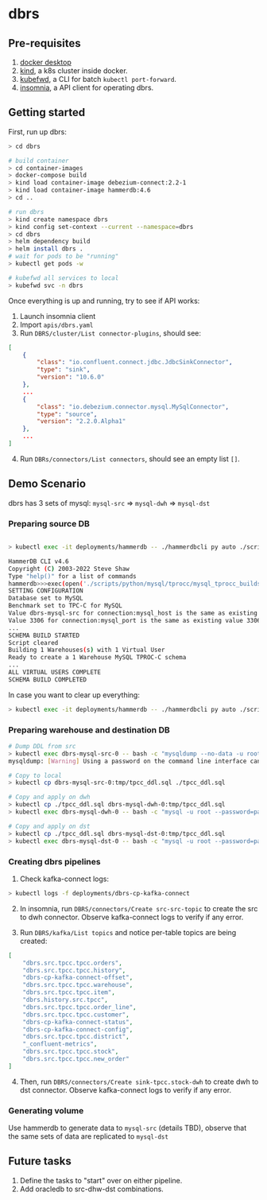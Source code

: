# dbrs

## Pre-requisites

1. [docker desktop](https://www.docker.com/products/docker-desktop/)
2. [kind](https://kind.sigs.k8s.io/), a k8s cluster inside docker.
3. [kubefwd](https://github.com/txn2/kubefwd), a CLI for batch `kubectl port-forward`.
4. [insomnia](https://github.com/Kong/insomnia), a API client for operating dbrs.

## Getting started

First, run up dbrs:

```bash
> cd dbrs

# build container
> cd container-images
> docker-compose build
> kind load container-image debezium-connect:2.2-1
> kind load container-image hammerdb:4.6
> cd ..

# run dbrs
> kind create namespace dbrs
> kind config set-context --current --namespace=dbrs
> cd dbrs
> helm dependency build
> helm install dbrs .
# wait for pods to be "running"
> kubectl get pods -w

# kubefwd all services to local
> kubefwd svc -n dbrs
```

Once everything is up and running, try to see if API works:

1. Launch insomnia client
2. Import `apis/dbrs.yaml`
3. Run `DBRS/cluster/List connector-plugins`, should see:

```json
[
	{
		"class": "io.confluent.connect.jdbc.JdbcSinkConnector",
		"type": "sink",
		"version": "10.6.0"
	},
    ...
	{
		"class": "io.debezium.connector.mysql.MySqlConnector",
		"type": "source",
		"version": "2.2.0.Alpha1"
	},
    ...
]
```

4. Run `DBRs/connectors/List connectors`, should see an empty list `[]`.

## Demo Scenario

dbrs has 3 sets of mysql: `mysql-src` => `mysql-dwh` => `mysql-dst`

### Preparing source DB

```bash

> kubectl exec -it deployments/hammerdb -- ./hammerdbcli py auto ./scripts/python/mysql/tprocc/mysql_tprocc_buildschema.py

HammerDB CLI v4.6
Copyright (C) 2003-2022 Steve Shaw
Type "help()" for a list of commands
hammerdb>>>exec(open('./scripts/python/mysql/tprocc/mysql_tprocc_buildschema.py').read())
SETTING CONFIGURATION
Database set to MySQL
Benchmark set to TPC-C for MySQL
Value dbrs-mysql-src for connection:mysql_host is the same as existing value dbrs-mysql-src, no change made
Value 3306 for connection:mysql_port is the same as existing value 3306, no change made
...
SCHEMA BUILD STARTED
Script cleared
Building 1 Warehouses(s) with 1 Virtual User
Ready to create a 1 Warehouse MySQL TPROC-C schema
...
ALL VIRTUAL USERS COMPLETE
SCHEMA BUILD COMPLETED
```

In case you want to clear up everything:

```bash
> kubectl exec -it deployments/hammerdb -- ./hammerdbcli py auto ./scripts/python/mysql/tprocc/mysql_tprocc_deleteschema.py
```

### Preparing warehouse and destination DB

```bash
# Dump DDL from src
> kubectl exec dbrs-mysql-src-0 -- bash -c "mysqldump --no-data -u root --password=passw0rd tpcc > /tmp/tpcc_ddl.sql"
mysqldump: [Warning] Using a password on the command line interface can be insecure.

# Copy to local
> kubectl cp dbrs-mysql-src-0:tmp/tpcc_ddl.sql ./tpcc_ddl.sql

# Copy and apply on dwh
> kubectl cp ./tpcc_ddl.sql dbrs-mysql-dwh-0:tmp/tpcc_ddl.sql
> kubectl exec dbrs-mysql-dwh-0 -- bash -c "mysql -u root --password=passw0rd tpcc < /tmp/tpcc_ddl.sql"

# Copy and apply on dst
> kubectl cp ./tpcc_ddl.sql dbrs-mysql-dst-0:tmp/tpcc_ddl.sql
> kubectl exec dbrs-mysql-dst-0 -- bash -c "mysql -u root --password=passw0rd tpcc < /tmp/tpcc_ddl.sql"
```

### Creating dbrs pipelines

1. Check kafka-connect logs:

```bash
> kubectl logs -f deployments/dbrs-cp-kafka-connect
```

2. In insomnia, run `DBRS/connectors/Create src-src-topic` to create the src to dwh connector. Observe kafka-connect logs to verify if any error.


3. Run `DBRS/kafka/List topics` and notice per-table topics are being created:

```json
[
	"dbrs.src.tpcc.tpcc.orders",
	"dbrs.src.tpcc.tpcc.history",
	"dbrs-cp-kafka-connect-offset",
	"dbrs.src.tpcc.tpcc.warehouse",
	"dbrs.src.tpcc.tpcc.item",
	"dbrs.history.src.tpcc",
	"dbrs.src.tpcc.tpcc.order_line",
	"dbrs.src.tpcc.tpcc.customer",
	"dbrs-cp-kafka-connect-status",
	"dbrs-cp-kafka-connect-config",
	"dbrs.src.tpcc.tpcc.district",
	"_confluent-metrics",
	"dbrs.src.tpcc.tpcc.stock",
	"dbrs.src.tpcc.tpcc.new_order"
]
```

4. Then, run `DBRS/connectors/Create sink-tpcc.stock-dwh` to create dwh to dst connector. Observe kafka-connect logs to verify if any error.


### Generating volume

 Use hammerdb to generate data to `mysql-src` (details TBD), observe that the same sets of data are replicated to `mysql-dst`


## Future tasks

1. Define the tasks to "start" over on either pipeline.
2. Add oracledb to src-dhw-dst combinations.
